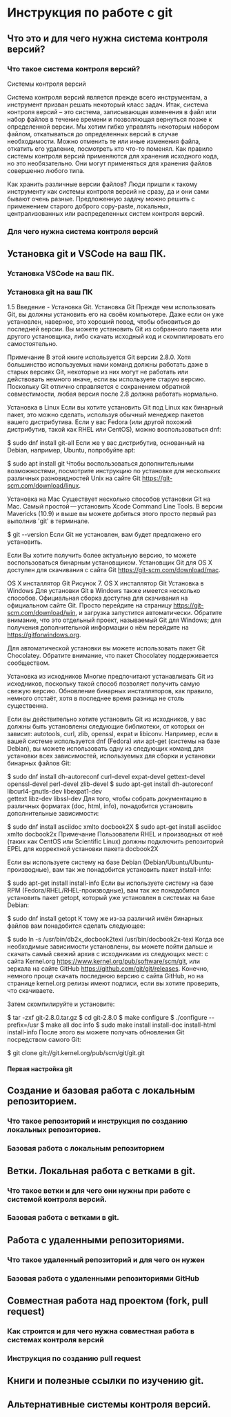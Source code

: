 # Инструкция по работе с git

## Что это и для чего нужна система контроля версий?

### Что такое система контроля версий?

Системы контроля версий

Система контроля версий является прежде всего инструментам, а инструмент призван решать некоторый класс задач. Итак, система контроля версий – это система, записывающая изменения
в файл или набор файлов в течение времени и позволяющая вернуться позже к определенной версии. Мы хотим гибко управлять некоторым набором файлом, откатываться до определенных версий в случае необходимости. Можно отменить те или иные изменения файла, откатить его удаление, посмотреть кто что-то поменял. Как правило системы контроля версий применяются для хранения исходного кода, но это необязательно. Они могут применяться для хранения файлов совершенно любого типа.

Как хранить различные версии файлов? Люди пришли к такому инструменту как системы контроля версий не сразу, да и они сами бывают очень разные. Предложенную задачу можно решить с применением старого доброго copy-paste, локальных, централизованных или распределенных систем контроля версий.

### Для чего нужна система контроля версий

## Установка git и VSCode на ваш ПК.

### Установка VSCode на ваш ПК.

### Установка git на ваш ПК

1.5 Введение - Установка Git.
Установка Git
Прежде чем использовать Git, вы должны установить его на своём компьютере. Даже если он уже установлен, наверное, это хороший повод, чтобы обновиться до последней версии. Вы можете установить Git из собранного пакета или другого установщика, либо скачать исходный код и скомпилировать его самостоятельно.

Примечание
В этой книге используется Git версии 2.8.0. Хотя большинство используемых нами команд должны работать даже в старых версиях Git, некоторые из них могут не работать или действовать немного иначе, если вы используете старую версию. Поскольку Git отлично справляется с сохранением обратной совместимости, любая версия после 2.8 должна работать нормально.

Установка в Linux
Если вы хотите установить Git под Linux как бинарный пакет, это можно сделать, используя обычный менеджер пакетов вашего дистрибутива. Если у вас Fedora (или другой похожий дистрибутив, такой как RHEL или CentOS), можно воспользоваться dnf:

$ sudo dnf install git-all
Если же у вас дистрибутив, основанный на Debian, например, Ubuntu, попробуйте apt:

$ sudo apt install git
Чтобы воспользоваться дополнительными возможностями, посмотрите инструкцию по установке для нескольких различных разновидностей Unix на сайте Git https://git-scm.com/download/linux.

Установка на Mac
Существует несколько способов установки Git на Mac. Самый простой — установить Xcode Command Line Tools. В версии Mavericks (10.9) и выше вы можете добиться этого просто первый раз выполнив 'git' в терминале.

$ git --version
Если Git не установлен, вам будет предложено его установить.

Если Вы хотите получить более актуальную версию, то можете воспользоваться бинарным установщиком. Установщик Git для OS X доступен для скачивания с сайта Git https://git-scm.com/download/mac.

OS X инсталлятор Git
Рисунок 7. OS X инсталлятор Git
Установка в Windows
Для установки Git в Windows также имеется несколько способов. Официальная сборка доступна для скачивания на официальном сайте Git. Просто перейдите на страницу https://git-scm.com/download/win, и загрузка запустится автоматически. Обратите внимание, что это отдельный проект, называемый Git для Windows; для получения дополнительной информации о нём перейдите на https://gitforwindows.org.

Для автоматической установки вы можете использовать пакет Git Chocolatey. Обратите внимание, что пакет Chocolatey поддерживается сообществом.

Установка из исходников
Многие предпочитают устанавливать Git из исходников, поскольку такой способ позволяет получить самую свежую версию. Обновление бинарных инсталляторов, как правило, немного отстаёт, хотя в последнее время разница не столь существенна.

Если вы действительно хотите установить Git из исходников, у вас должны быть установлены следующие библиотеки, от которых он зависит: autotools, curl, zlib, openssl, expat и libiconv. Например, если в вашей системе используется dnf (Fedora) или apt-get (системы на базе Debian), вы можете использовать одну из следующих команд для установки всех зависимостей, используемых для сборки и установки бинарных файлов Git:

$ sudo dnf install dh-autoreconf curl-devel expat-devel gettext-devel \
  openssl-devel perl-devel zlib-devel
$ sudo apt-get install dh-autoreconf libcurl4-gnutls-dev libexpat1-dev \
  gettext libz-dev libssl-dev
Для того, чтобы собрать документацию в различных форматах (doc, html, info), понадобится установить дополнительные зависимости:

$ sudo dnf install asciidoc xmlto docbook2X
$ sudo apt-get install asciidoc xmlto docbook2x
Примечание
Пользователи RHEL и производных от неё (таких как CentOS или Scientific Linux) должны подключить репозиторий EPEL для корректной установки пакета docbook2X

Если вы используете систему на базе Debian (Debian/Ubuntu/Ubuntu-производные), вам так же понадобится установить пакет install-info:

$ sudo apt-get install install-info
Если вы используете систему на базе RPM (Fedora/RHEL/RHEL-производные), вам так же понадобится установить пакет getopt, который уже установлен в системах на базе Debian:

$ sudo dnf install getopt
К тому же из-за различий имён бинарных файлов вам понадобится сделать следующее:

$ sudo ln -s /usr/bin/db2x_docbook2texi /usr/bin/docbook2x-texi
Когда все необходимые зависимости установлены, вы можете пойти дальше и скачать самый свежий архив с исходниками из следующих мест: с сайта Kernel.org https://www.kernel.org/pub/software/scm/git, или зеркала на сайте GitHub https://github.com/git/git/releases. Конечно, немного проще скачать последнюю версию с сайта GitHub, но на странице kernel.org релизы имеют подписи, если вы хотите проверить, что скачиваете.

Затем скомпилируйте и установите:

$ tar -zxf git-2.8.0.tar.gz
$ cd git-2.8.0
$ make configure
$ ./configure --prefix=/usr
$ make all doc info
$ sudo make install install-doc install-html install-info
После этого вы можете получать обновления Git посредством самого Git:

$ git clone git://git.kernel.org/pub/scm/git/git.git

#### Первая настройка git

## Создание и базовая работа с локальным репозиторием.

### Что такое репозиторий и инструкция по созданию локальных репозиториев.

### Базовая работа с локальным репозиторием

## Ветки. Локальная работа с ветками в git.

### Что такое ветки и для чего они нужны при работе с системой контроля версий.

### Базовая работа с ветками в git.

## Работа с удаленными репозиториями.

### Что такое удаленный репозиторий и для чего он нужен

### Базовая работа с удаленными репозиториями GitHub

## Совместная работа над проектом (fork, pull request)

### Как строится и для чего нужна совместная работа в системах контроля версий

### Инструкция по созданию pull request

## Книги и полезные ссылки по изучению git.

## Альтернативные системы контроля версий.
